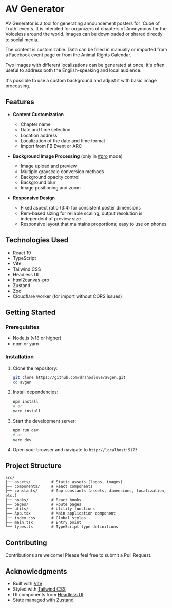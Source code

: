 # AV Generator

AV Generator is a tool for generating announcement posters for 'Cube of Truth' events. It is intended for organizers of chapters of Anonymous for the Voiceless around the world. Images can be downloaded or shared directly to social media.

The content is customizable. Data can be filled in manually or imported from a Facebook event page or from the Animal Rights Calendar.

Two images with different localizations can be generated at once; it's often useful to address both the English-speaking and local audience.

It's possible to use a custom background and adjust it with basic image processing.

## Features

- **Content Customization**

  - Chapter name
  - Date and time selection
  - Location address
  - Localization of the date and time format
  - Import from FB Event or ARC

- **Background Image Processing** (only in [#pro](https://generator.cubeoftruth.com/#pro) mode)

  - Image upload and preview
  - Multiple grayscale conversion methods
  - Background opacity control
  - Background blur
  - Image positioning and zoom

- **Responsive Design**
  - Fixed aspect ratio (3:4) for consistent poster dimensions
  - Rem-based sizing for reliable scaling; output resolution is independent of preview size
  - Responsive layout that maintains proportions; easy to use on phones

## Technologies Used

- React 19
- TypeScript
- Vite
- Tailwind CSS
- Headless UI
- html2canvas-pro
- Zustand
- Zod
- Cloudflare worker (for import without CORS issues)

## Getting Started

### Prerequisites

- Node.js (v18 or higher)
- npm or yarn

### Installation

1. Clone the repository:

   ```bash
   git clone https://github.com/drahoslove/avgen.git
   cd avgen
   ```

2. Install dependencies:

   ```bash
   npm install
   # or
   yarn install
   ```

3. Start the development server:

   ```bash
   npm run dev
   # or
   yarn dev
   ```

4. Open your browser and navigate to `http://localhost:5173`

## Project Structure

```
src/
├── assets/         # Static assets (logos, images)
├── components/     # React components
├── constants/      # App constants (assets, dimensions, localization, etc.)
├── hooks/          # React hooks
├── pages/          # Route pages
├── utils/          # Utility functions
├── App.tsx         # Main application component
├── index.css       # Global styles
├── main.tsx        # Entry point
└── types.ts        # TypeScript type definitions
```

## Contributing

Contributions are welcome! Please feel free to submit a Pull Request.

## Acknowledgments

- Built with [Vite](https://vitejs.dev/)
- Styled with [Tailwind CSS](https://tailwindcss.com/)
- UI components from [Headless UI](https://headlessui.com/)
- State managed with [Zustand](https://zustand.com/)
